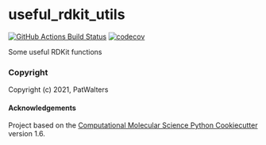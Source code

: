 useful_rdkit_utils
==============================
[//]: # (Badges)
[![GitHub Actions Build Status](https://github.com/REPLACE_WITH_OWNER_ACCOUNT/useful_rdkit_utils/workflows/CI/badge.svg)](https://github.com/REPLACE_WITH_OWNER_ACCOUNT/useful_rdkit_utils/actions?query=workflow%3ACI)
[![codecov](https://codecov.io/gh/REPLACE_WITH_OWNER_ACCOUNT/useful_rdkit_utils/branch/master/graph/badge.svg)](https://codecov.io/gh/REPLACE_WITH_OWNER_ACCOUNT/useful_rdkit_utils/branch/master)


Some useful RDKit functions

### Copyright

Copyright (c) 2021, PatWalters


#### Acknowledgements
 
Project based on the 
[Computational Molecular Science Python Cookiecutter](https://github.com/molssi/cookiecutter-cms) version 1.6.
